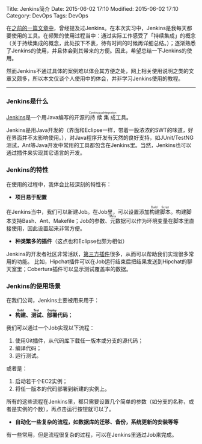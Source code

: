 Title: Jenkins简介
Date: 2015-06-02 17:10
Modified: 2015-06-02 17:10
Category: DevOps
Tags: DevOps

在[之前的一篇文章中](http://yumminhuang.github.io/ji-yu-jenkinsde-pythondai-ma-ji-cheng-zheng-he.html)，曾经提及过Jenkins。在本次实习中，Jenkins是我每天都要使用的工具。在频繁的使用过程当中：通过实际工作感受了「持续集成」的概念（关于持续集成的概念，此处按下不表，待有时间的时候再详细总结。）；逐渐熟悉了Jenkins的使用，并且体会到其带来的方便。因此，希望总结一下Jenkins的使用。

然而Jenkins不通过具体的案例难以体会其方便之处，网上相关使用说明之类的文章又颇多，所以本文仅谈个人使用中的体会，并非学习Jenkins使用的教程。

---
### Jenkins是什么

[Jenkins](http://jenkins-ci.org/)是一个用Java编写的开源的<ruby>持续<rt>Continuous</rt></ruby> <ruby>集成<rt>Integration</rt></ruby>工具。

Jenkins是用Java开发的（界面和Eclipse一样，带着一股浓浓的SWT的味道，好在界面并不太影响使用。），对Java程序开发有天然的良好支持，如JUnit/TestNG测试，Ant等Java开发中常用的工具都包含在Jenkins里。当然，Jenkins也可以通过插件来实现其它语言的开发。

### Jenkins的特性
在使用的过程中，我体会比较深刻的特性有：

* **项目易于配置**

在Jenkins当中，我们可以新建Job。在Job里，可以设置添加<ruby>构建脚本<rt>Build Script</rt></ruby>。构建脚本支持Bash、Ant、Makefile；Job的参数、<ruby>元<rt>Meta</rt></ruby>数据可以作为环境变量在脚本里直接使用，因此设置起来非常方便。

* **种类繁多的插件**（这点也和Eclipse也颇为相似）

Jenkins的开发者社区非常活跃，[第三方插件](https://wiki.jenkins-ci.org/display/JENKINS/Plugins)很多，从而可以帮助我们实现很多常用的功能。
比如，Hipchat插件可以在Job运行结束后把结果发送到Hipchat的聊天室里；Cobertura插件可以显示测试覆盖率的数据。

### Jenkins的使用场景
在我们公司，Jenkins主要被用来用于：

* **<ruby>构建<rt>Build</rt></ruby>、<ruby>测试<rt>Test</rt></ruby>、<ruby>部署<rt>Deploy</rt></ruby>代码**；

我们可以通过一个Job实现以下流程：

1. 使用Git插件，从代码库下载任一版本或分支的源代码；
2. 编译代码；
3. 运行测试。

或者是：

1. 启动若干个EC2实例；
2. 将任一版本的代码部署到新建的实例上。

所有的这些流程在Jenkins里，都只需要设置几个简单的参数（如分支的名称，或者是实例的个数），再点击运行按钮就可以了。

* **自动化一些复杂的流程，如数据库的迁移、备份，系统更新的安装等等**

有一些常用，但是流程很复杂的过程，可以在Jenkins里通过Job来完成。